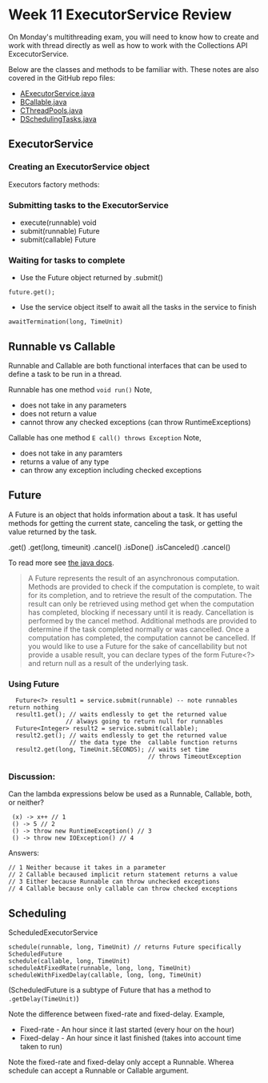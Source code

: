 # Week 11 ExecutorService Review

On Monday's multithreading exam, you will need to know how to create and work with thread directly as well as how to work with the Collections API ExcecutorService. 

Below are the classes and methods to be familiar with. These notes are also covered in the GitHub repo files:

- [AExecutorService.java](https://github.com/ericahicks/java-vettec-20231113/blob/main/week11/day4/Multithreading/src/com/skillstorm/AExecutorService.java)
- [BCallable.java](https://github.com/ericahicks/java-vettec-20231113/blob/main/week11/day4/Multithreading/src/com/skillstorm/BCallable.java)
- [CThreadPools.java](https://github.com/ericahicks/java-vettec-20231113/blob/main/week11/day4/Multithreading/src/com/skillstorm/CThreadPools.java)
- [DSchedulingTasks.java](https://github.com/ericahicks/java-vettec-20231113/blob/main/week11/day4/Multithreading/src/com/skillstorm/DSchedulingTasks.java)


## ExecutorService

### Creating an ExecutorService object

 Executors factory methods:

### Submitting tasks to the ExecutorService

 - execute(runnable) void
 - submit(runnable) Future<E>
 - submit(callable) Future<E>
 
### Waiting for tasks to complete

 - Use the Future<E> object returned by .submit() 
``` 
future.get(); 
```
 - Use the service object itself to await all the tasks in the service to finish 
```
awaitTermination(long, TimeUnit)
```

## Runnable vs Callable

Runnable and Callable are both functional interfaces that can be used to define a task to be run in a thread.

Runnable has one method
 ``` void run() ```
Note,  
 - does not take in any parameters
 - does not return a value
 - cannot throw any checked exceptions (can throw RuntimeExceptions)

Callable has one method
``` E call() throws Exception ```
Note, 
 - does not take in any paramters
 - returns a value of any type
 - can throw any exception including checked exceptions


## Future

A Future is an object that holds information about a task. It has useful methods for getting the current state, canceling the task, or getting the value returned by the task.

   .get() 
   .get(long, timeunit)
   .cancel()
   .isDone()
   .isCanceled()
   .cancel()

To read more see [the java docs]().

> A Future represents the result of an asynchronous computation. Methods are provided to check if the computation is complete, to wait for its completion, and to retrieve the result of the computation. The result can only be retrieved using method get when the computation has completed, blocking if necessary until it is ready. Cancellation is performed by the cancel method. Additional methods are provided to determine if the task completed normally or was cancelled. Once a computation has completed, the computation cannot be cancelled. If you would like to use a Future for the sake of cancellability but not provide a usable result, you can declare types of the form Future<?> and return null as a result of the underlying task.

### Using Future


```
  Future<?> result1 = service.submit(runnable) -- note runnables return nothing 
  result1.get(); // waits endlessly to get the returned value
                // always going to return null for runnables
  Future<Integer> result2 = service.submit(callable);
  result2.get(); // waits endlessly to get the returned value
                 // the data type the  callable function returns
  result2.get(long, TimeUnit.SECONDS); // waits set time
                                       // throws TimeoutException 
```

### Discussion:

Can the lambda expressions below be used as a Runnable, Callable, both, or neither?

```
 (x) -> x++ // 1
 () -> 5 // 2
 () -> throw new RuntimeException() // 3 
 () -> throw new IOException() // 4
```

Answers:

```
// 1 Neither because it takes in a parameter
// 2 Callable becaused implicit return statement returns a value
// 3 Either because Runnable can throw unchecked exceptions
// 4 Callable because only callable can throw checked exceptions
```


## Scheduling

ScheduledExecutorService

```
schedule(runnable, long, TimeUnit) // returns Future specifically ScheduledFuture
schedule(callable, long, TimeUnit)
scheduleAtFixedRate(runnable, long, long, TimeUnit)
scheduleWithFixedDelay(callable, long, long, TimeUnit)
```

(ScheduledFuture is a subtype of Future that has a method to `.getDelay(TimeUnit)`)

Note the difference between fixed-rate and fixed-delay. Example,
  - Fixed-rate - An hour since it last started (every hour on the hour)
  - Fixed-delay - An hour since it last finished (takes into account time taken to run)

Note the fixed-rate and fixed-delay only accept a Runnable. Wherea schedule can accept a Runnable or Callable argument.
